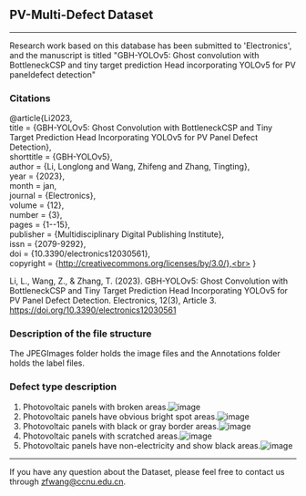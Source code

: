 ## PV-Multi-Defect Dataset
---
Research work based on this database has been submitted to 'Electronics', and the manuscript is titled "GBH-YOLOv5: Ghost convolution with BottleneckCSP and tiny target prediction Head incorporating YOLOv5 for PV paneldefect detection"

### Citations
@article{Li2023,<br>
  title = {GBH-YOLOv5: Ghost Convolution with BottleneckCSP and Tiny Target Prediction Head Incorporating YOLOv5 for PV Panel Defect Detection},<br>
      shorttitle = {GBH-YOLOv5},<br>
      author = {Li, Longlong and Wang, Zhifeng and Zhang, Tingting},<br>
      year = {2023},<br>
      month = jan,<br>
      journal = {Electronics},<br>
      volume = {12},<br>
      number = {3},<br>
      pages = {1--15},<br>
      publisher = {Multidisciplinary Digital Publishing Institute},<br>
      issn = {2079-9292},<br>
      doi = {10.3390/electronics12030561},<br>
      copyright = {http://creativecommons.org/licenses/by/3.0/},<br>
      }<be>

Li, L., Wang, Z., & Zhang, T. (2023). GBH-YOLOv5: Ghost Convolution with BottleneckCSP and Tiny Target Prediction Head Incorporating YOLOv5 for PV Panel Defect Detection. Electronics, 12(3), Article 3. https://doi.org/10.3390/electronics12030561

### Description of the file structure
The JPEGImages folder holds the image files and the Annotations folder holds the label files.
### Defect type description
1. Photovoltaic panels with broken areas.![image](https://github.com/houhou34/PV-Multi-Defect/blob/main/tf1.jpg)
2. Photovoltaic panels have obvious bright spot areas.![image](https://github.com/houhou34/PV-Multi-Defect/blob/main/tf2.jpg)
3. Photovoltaic panels with black or gray border areas.![image](https://github.com/houhou34/PV-Multi-Defect/blob/main/tf3.jpg)
4. Photovoltaic panels with scratched areas.![image](https://github.com/houhou34/PV-Multi-Defect/blob/main/tf4.jpg)
5. Photovoltaic panels have non-electricity and show black areas.![image](https://github.com/houhou34/PV-Multi-Defect/blob/main/tf5.jpg)
---
If you have any question about the Dataset, please feel free to contact us through zfwang@ccnu.edu.cn.
